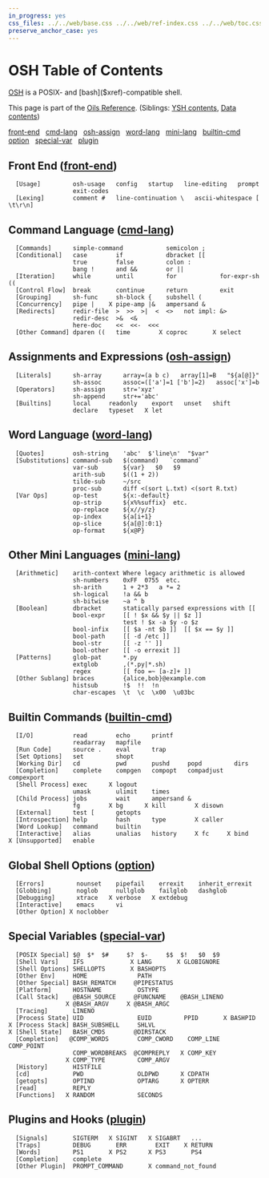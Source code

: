 ```yaml
---
in_progress: yes
css_files: ../../web/base.css ../../web/ref-index.css ../../web/toc.css
preserve_anchor_case: yes
---
```


OSH Table of Contents
=====================

[OSH]($xref) is a POSIX- and [bash]($xref)-compatible shell.

This page is part of the [Oils Reference](index.html).  (Siblings: [YSH
contents](toc-ysh.html), [Data contents](toc-data.html))

<!--
<div id="toc">
</div>
-->

<div class="custom-toc">

[front-end](#front-end) &nbsp; [cmd-lang](#cmd-lang) &nbsp;
[osh-assign](#osh-assign) &nbsp; [word-lang](#word-lang) &nbsp;
[mini-lang](#mini-lang) &nbsp;
[builtin-cmd](#builtin-cmd) &nbsp; [option](#option) &nbsp;
[special-var](#special-var) &nbsp;
[plugin](#plugin)

</div>


<h2 id="front-end">
  Front End (<a class="group-link" href="chap-front-end.html">front-end</a>)
</h2>

```chapter-links-front-end
  [Usage]         osh-usage   config   startup   line-editing   prompt
                  exit-codes
  [Lexing]        comment #   line-continuation \   ascii-whitespace [ \t\r\n]
```

<h2 id="cmd-lang">
  Command Language (<a class="group-link" href="chap-cmd-lang.html">cmd-lang</a>)
</h2>

```chapter-links-cmd-lang
  [Commands]      simple-command            semicolon ;
  [Conditional]   case        if            dbracket [[
                  true        false         colon :
                  bang !      and &&        or ||
  [Iteration]     while       until         for            for-expr-sh ((
  [Control Flow]  break       continue      return         exit
  [Grouping]      sh-func     sh-block {    subshell (
  [Concurrency]   pipe |    X pipe-amp |&   ampersand &
  [Redirects]     redir-file  >  >>  >|  <  <>   not impl: &>
                  redir-desc  >&  <&
                  here-doc    <<  <<-  <<<
  [Other Command] dparen ((   time        X coproc       X select
```

<h2 id="osh-assign">
  Assignments and Expressions (<a class="group-link" href="chap-osh-assign.html">osh-assign</a>)
</h2>

```chapter-links-osh-assign
  [Literals]      sh-array      array=(a b c)   array[1]=B   "${a[@]}"
                  sh-assoc      assoc=(['a']=1 ['b']=2)   assoc['x']=b
  [Operators]     sh-assign     str='xyz'
                  sh-append     str+='abc'
  [Builtins]      local     readonly    export   unset   shift
                  declare   typeset   X let
```

<h2 id="word-lang">
  Word Language (<a class="group-link" href="chap-word-lang.html">word-lang</a>)
</h2>

<!-- linkify_stop_col is 33 -->

```chapter-links-word-lang_33
  [Quotes]        osh-string    'abc'  $'line\n'  "$var"
  [Substitutions] command-sub   $(command)   `command`
                  var-sub       ${var}   $0   $9   
                  arith-sub     $((1 + 2))
                  tilde-sub     ~/src
                  proc-sub      diff <(sort L.txt) <(sort R.txt)
  [Var Ops]       op-test       ${x:-default}  
                  op-strip      ${x%%suffix}  etc.
                  op-replace    ${x//y/z}
                  op-index      ${a[i+1}
                  op-slice      ${a[@]:0:1}
                  op-format     ${x@P}
```

<h2 id="mini-lang">
  Other Mini Languages (<a class="group-link" href="chap-mini-lang.html">mini-lang</a>)
</h2>

<!-- linkify_stop_col is 33 -->

```chapter-links-mini-lang_33
  [Arithmetic]    arith-context Where legacy arithmetic is allowed
                  sh-numbers    0xFF  0755  etc.
                  sh-arith      1 + 2*3   a *= 2
                  sh-logical    !a && b
                  sh-bitwise    ~a ^ b
  [Boolean]       dbracket      statically parsed expressions with [[
                  bool-expr     [[ ! $x && $y || $z ]]
                                test ! $x -a $y -o $z
                  bool-infix    [[ $a -nt $b ]]  [[ $x == $y ]]
                  bool-path     [[ -d /etc ]]
                  bool-str      [[ -z '' ]]
                  bool-other    [[ -o errexit ]]
  [Patterns]      glob-pat      *.py
                  extglob       ,(*.py|*.sh)
                  regex         [[ foo =~ [a-z]+ ]]
  [Other Sublang] braces        {alice,bob}@example.com
                  histsub       !$  !!  !n
                  char-escapes  \t  \c  \x00  \u03bc
```

<h2 id="builtin-cmd">
  Builtin Commands (<a class="group-link" href="chap-builtin-cmd.html">builtin-cmd</a>)
</h2>

```chapter-links-builtin-cmd
  [I/O]           read        echo      printf
                  readarray   mapfile
  [Run Code]      source .    eval      trap
  [Set Options]   set         shopt
  [Working Dir]   cd          pwd       pushd     popd         dirs
  [Completion]    complete    compgen   compopt   compadjust   compexport
  [Shell Process] exec      X logout 
                  umask       ulimit    times
  [Child Process] jobs        wait      ampersand &
                  fg        X bg      X kill        X disown 
  [External]      test [      getopts
  [Introspection] help        hash      type        X caller
  [Word Lookup]   command     builtin
  [Interactive]   alias       unalias   history     X fc     X bind
X [Unsupported]   enable
```

<h2 id="option">
  Global Shell Options (<a class="group-link" href="chap-option.html">option</a>)
</h2>

```chapter-links-option
  [Errors]         nounset    pipefail    errexit    inherit_errexit
  [Globbing]       noglob     nullglob    failglob   dashglob
  [Debugging]      xtrace   X verbose   X extdebug
  [Interactive]    emacs      vi
  [Other Option] X noclobber
```

<h2 id="special-var">
  Special Variables (<a class="group-link" href="chap-special-var.html">special-var</a>)
</h2>

```chapter-links-special-var
  [POSIX Special] $@  $*  $#     $?  $-     $$  $!   $0  $9
  [Shell Vars]    IFS             X LANG       X GLOBIGNORE
  [Shell Options] SHELLOPTS       X BASHOPTS
  [Other Env]     HOME              PATH
  [Other Special] BASH_REMATCH     @PIPESTATUS
  [Platform]      HOSTNAME          OSTYPE
  [Call Stack]    @BASH_SOURCE     @FUNCNAME    @BASH_LINENO   
                X @BASH_ARGV     X @BASH_ARGC
  [Tracing]       LINENO
  [Process State] UID               EUID         PPID       X BASHPID
X [Process Stack] BASH_SUBSHELL     SHLVL
X [Shell State]   BASH_CMDS        @DIRSTACK
  [Completion]   @COMP_WORDS        COMP_CWORD    COMP_LINE   COMP_POINT
                  COMP_WORDBREAKS  @COMPREPLY   X COMP_KEY
                X COMP_TYPE         COMP_ARGV
  [History]       HISTFILE
  [cd]            PWD               OLDPWD      X CDPATH
  [getopts]       OPTIND            OPTARG      X OPTERR
  [read]          REPLY
  [Functions]   X RANDOM            SECONDS
```

<h2 id="plugin">
  Plugins and Hooks (<a class="group-link" href="chap-plugin.html">plugin</a>)
</h2>

```chapter-links-plugin
  [Signals]       SIGTERM   X SIGINT   X SIGABRT   ...
  [Traps]         DEBUG       ERR        EXIT    X RETURN
  [Words]         PS1       X PS2      X PS3       PS4
  [Completion]    complete
  [Other Plugin]  PROMPT_COMMAND       X command_not_found    
```
